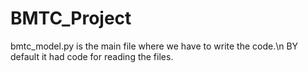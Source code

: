 # BMTC_Project

bmtc_model.py is the main file where we have to write the code.\n
BY default it had code for reading the files.
